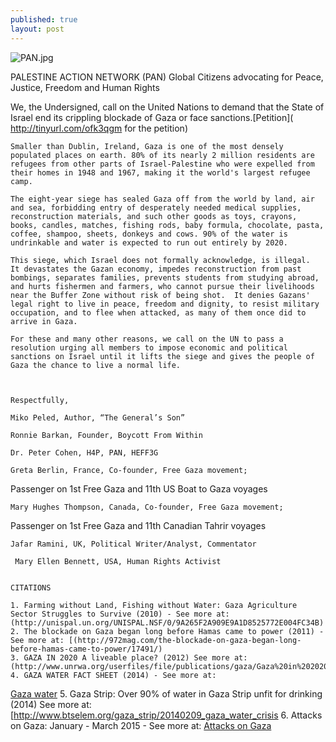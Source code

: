 ```yaml
---
published: true
layout: post
---
```







![PAN.jpg]({{site.baseurl}}/images/PAN.jpg)

PALESTINE ACTION NETWORK (PAN) 
Global Citizens advocating for Peace, Justice, Freedom and Human Rights

 We, the Undersigned, call on the United Nations to demand that the State of Israel end its crippling blockade of Gaza or face sanctions.[Petition]( http://tinyurl.com/ofk3qgm for the petition)

    Smaller than Dublin, Ireland, Gaza is one of the most densely populated places on earth. 80% of its nearly 2 million residents are refugees from other parts of Israel-Palestine who were expelled from their homes in 1948 and 1967, making it the world's largest refugee camp.

    The eight-year siege has sealed Gaza off from the world by land, air and sea, forbidding entry of desperately needed medical supplies, reconstruction materials, and such other goods as toys, crayons, books, candles, matches, fishing rods, baby formula, chocolate, pasta, coffee, shampoo, sheets, donkeys and cows. 90% of the water is undrinkable and water is expected to run out entirely by 2020.

    This siege, which Israel does not formally acknowledge, is illegal.  It devastates the Gazan economy, impedes reconstruction from past bombings, separates families, prevents students from studying abroad, and hurts fishermen and farmers, who cannot pursue their livelihoods near the Buffer Zone without risk of being shot.  It denies Gazans' legal right to live in peace, freedom and dignity, to resist military occupation, and to flee when attacked, as many of them once did to arrive in Gaza.

    For these and many other reasons, we call on the UN to pass a resolution urging all members to impose economic and political sanctions on Israel until it lifts the siege and gives the people of Gaza the chance to live a normal life.

   

    Respectfully,

    Miko Peled, Author, “The General’s Son”

    Ronnie Barkan, Founder, Boycott From Within

    Dr. Peter Cohen, H4P, PAN, HEFF3G

    Greta Berlin, France, Co-founder, Free Gaza movement;
Passenger on 1st Free Gaza and 11th US Boat to Gaza voyages 

    Mary Hughes Thompson, Canada, Co-founder, Free Gaza movement;
Passenger on 1st Free Gaza and 11th Canadian Tahrir voyages

    Jafar Ramini, UK, Political Writer/Analyst, Commentator

     Mary Ellen Bennett, USA, Human Rights Activist


    CITATIONS
    
    1. Farming without Land, Fishing without Water: Gaza Agriculture Sector Struggles to Survive (2010) - See more at:(http://unispal.un.org/UNISPAL.NSF/0/9A265F2A909E9A1D8525772E004FC34B)
    2. The blockade on Gaza began long before Hamas came to power (2011) - See more at: [(http://972mag.com/the-blockade-on-gaza-began-long-before-hamas-came-to-power/17491/)
    3. GAZA IN 2020 A liveable place? (2012) See more at: (http://www.unrwa.org/userfiles/file/publications/gaza/Gaza%20in%202020.pdf)
    4. GAZA WATER FACT SHEET (2014) - See more at:
[Gaza water](http://www.irinnews.org/pdf/pwa_gaza_water_fact_sheet_3-2014.pdf)
    5. Gaza Strip: Over 90% of water in Gaza Strip unfit for drinking (2014) See more at:
[http://www.btselem.org/gaza_strip/20140209_gaza_water_crisis
    6. Attacks on Gaza: January - March 2015 - See more at:
[Attacks on Gaza](https://www.middleeastmonitor.com/specials/gaza_incidents/)
